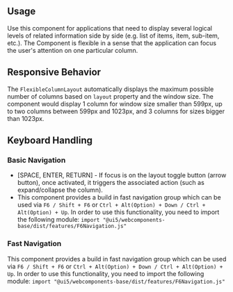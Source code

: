 ## Usage

Use this component for applications that need to display several logical levels of related information side by side (e.g. list of items, item, sub-item, etc.). The Component is flexible in a sense that the application can focus the user's attention on one particular column.

## Responsive Behavior

The `FlexibleColumnLayout` automatically displays the maximum possible number of columns based on `layout` property and the window size. The component would display 1 column for window size smaller than 599px, up to two columns between 599px and 1023px, and 3 columns for sizes bigger than 1023px.  
  

## Keyboard Handling

### Basic Navigation

*   \[SPACE, ENTER, RETURN\] - If focus is on the layout toggle button (arrow button), once activated, it triggers the associated action (such as expand/collapse the column).
*   This component provides a build in fast navigation group which can be used via `F6 / Shift + F6` or `Ctrl + Alt(Option) + Down / Ctrl + Alt(Option) + Up`. In order to use this functionality, you need to import the following module: `import "@ui5/webcomponents-base/dist/features/F6Navigation.js"`

### Fast Navigation

This component provides a build in fast navigation group which can be used via `F6 / Shift + F6` or `Ctrl + Alt(Option) + Down / Ctrl + Alt(Option) + Up`. In order to use this functionality, you need to import the following module: `import "@ui5/webcomponents-base/dist/features/F6Navigation.js"`